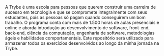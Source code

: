 A Trybe é uma escola para pessoas que querem construir uma carreira de sucesso em tecnologia e que se compromete integralmente com seus estudantes, pois as pessoas só pagam quando conseguirem um bom trabalho.
O programa conta com mais de 1.500 horas de aulas presenciais e online e aborda introdução ao desenvolvimento de software, front-end, back-end, ciência da computação, engenharia de software, metodologias ágeis e habilidades comportamentais.
Este repositório será utilizado para armazenar todos os exercícios desenvolvidos ao longo da minha jornada na Trybe.